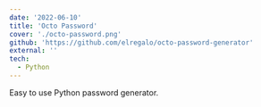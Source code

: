 ```yaml
---
date: '2022-06-10'
title: 'Octo Password'
cover: './octo-password.png'
github: 'https://github.com/elregalo/octo-password-generator'
external: ''
tech:
  - Python
---
```


Easy to use Python password generator.